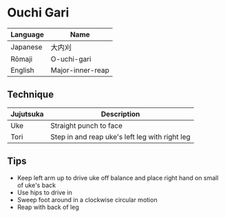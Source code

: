 # Ouchi Gari

Language | Name
-|-
Japanese | 大内刈
Rōmaji | O-uchi-gari
English | Major-inner-reap

## Technique
Jujutsuka | Description
-|-
Uke | Straight punch to face
Tori | Step in and reap uke's left leg with right leg

## Tips
* Keep left arm up to drive uke off balance and place right hand on small of uke's back
* Use hips to drive in
* Sweep foot around in a clockwise circular motion
* Reap with back of leg




